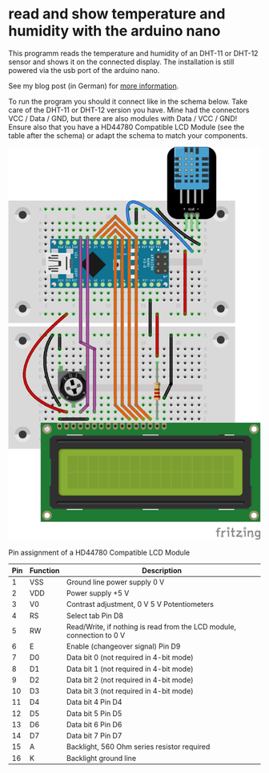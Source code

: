 # read and show temperature and humidity with the arduino nano

This programm reads the temperature and humidity of an DHT-11 or DHT-12 sensor
and shows it on the connected display. The installation is still powered via 
the usb port of the arduino nano.

See my blog post (in German) for
[more information](https://blog.rolandbaer.ch/2020/03/23/temperatur-und-luftfeuchtigkeit-messen-und-anzeigen-mit-dem-arduino-nano/).

To run the program you should it connect like in the schema below. Take care
of the DHT-11 or DHT-12 version you have. Mine had the connectors
VCC / Data / GND, but there are also modules with Data / VCC / GND!
Ensure also that you have a HD44780 Compatible LCD Module (see the 
table after the schema) or adapt the schema to match your components.

![Connection schema for read_dht_02](Temp_hum_sensor_arduino_nano_display_Steckplatine.png)

Pin assignment of a HD44780 Compatible LCD Module

| Pin | Function | Description                                                           |
| --- | -------- | --------------------------------------------------------------------- |
|   1 | VSS      | Ground line power supply 0 V                                          |
|   2 | VDD      | Power supply +5 V                                                     |
|   3 | V0       | Contrast adjustment, 0 V 5 V Potentiometers                           |
|   4 | RS       | Select tab Pin D8                                                     |
|   5 | RW       | Read/Write, if nothing is read from the LCD module, connection to 0 V |
|   6 | E        | Enable (changeover signal) Pin D9                                     |
|   7 | D0       | Data bit 0 (not required in 4-bit mode)                               |
|   8 | D1       | Data bit 1 (not required in 4-bit mode)                               |
|   9 | D2       | Data bit 2 (not required in 4-bit mode)                               |
|  10 | D3       | Data bit 3 (not required in 4-bit mode)                               |
|  11 | D4       | Data bit 4 Pin D4                                                     |
|  12 | D5       | Data bit 5 Pin D5                                                     |
|  13 | D6       | Data bit 6 Pin D6                                                     |
|  14 | D7       | Data bit 7 Pin D7                                                     |
|  15 | A        | Backlight, 560 Ohm series resistor required                           |
|  16 | K        | Backlight ground line                                                 |